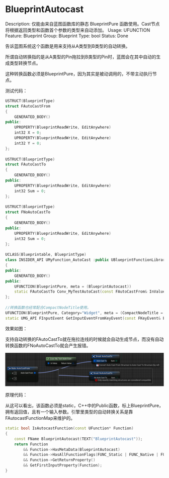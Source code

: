# BlueprintAutocast

Description: 仅能由来自蓝图函数库的静态 BlueprintPure 函数使用。Cast节点将根据返回类型和函数首个参数的类型来自动添加。
Usage: UFUNCTION
Feature: Blueprint
Group: Blueprint
Type: bool
Status: Done

告诉蓝图系统这个函数是用来支持从A类型到B类型的自动转换。

所谓自动转换指的是从A类型的Pin拖拉到B类型的Pin时，蓝图会在其中自动的生成类型转换节点。

这种转换函数必须是BlueprintPure，因为其实是被动调用的，不带主动执行节点。

测试代码：

```cpp
USTRUCT(BlueprintType)
struct FAutoCastFrom
{
	GENERATED_BODY()
public:
	UPROPERTY(BlueprintReadWrite, EditAnywhere)
	int32 X = 0;
	UPROPERTY(BlueprintReadWrite, EditAnywhere)
	int32 Y = 0;
};

USTRUCT(BlueprintType)
struct FAutoCastTo
{
	GENERATED_BODY()
public:
	UPROPERTY(BlueprintReadWrite, EditAnywhere)
	int32 Sum = 0;
};

USTRUCT(BlueprintType)
struct FNoAutoCastTo
{
	GENERATED_BODY()
public:
	UPROPERTY(BlueprintReadWrite, EditAnywhere)
	int32 Sum = 0;
};

UCLASS(Blueprintable, BlueprintType)
class INSIDER_API UMyFunction_AutoCast :public UBlueprintFunctionLibrary
{
public:
	GENERATED_BODY()
public:
	UFUNCTION(BlueprintPure, meta = (BlueprintAutocast))
	static FAutoCastTo Conv_MyTestAutoCast(const FAutoCastFrom& InValue);
};

//转换函数也经常配合CompactNodeTitle使用。
UFUNCTION(BlueprintPure, Category="Widget", meta = (CompactNodeTitle = "->", BlueprintAutocast))
static UMG_API FInputEvent GetInputEventFromKeyEvent(const FKeyEvent& Event);
```

效果如图：

支持自动转换的FAutoCastTo就在拖拉连线的时候就会自动生成节点，而没有自动转换函数的FNoAutoCastTo就会产生报错。

![Untitled](BlueprintAutocast/Untitled.png)

原理代码：

从这可以看出，该函数必须是static，C++中的Public函数，标上BlueprintPure，拥有返回值，且有一个输入参数。引擎里类型的自动转换关系是靠FAutocastFunctionMap来维护的。

```cpp
static bool IsAutocastFunction(const UFunction* Function)
{
	const FName BlueprintAutocast(TEXT("BlueprintAutocast"));
	return Function
		&& Function->HasMetaData(BlueprintAutocast)
		&& Function->HasAllFunctionFlags(FUNC_Static | FUNC_Native | FUNC_Public | FUNC_BlueprintPure)
		&& Function->GetReturnProperty()
		&& GetFirstInputProperty(Function);
}
```